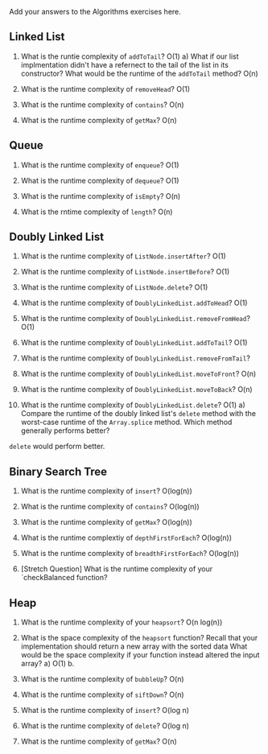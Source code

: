 Add your answers to the Algorithms exercises here.

## Linked List

1.  What is the runtie complexity of `addToTail`?
    O(1)
    a) What if our list implmentation didn't have a
    refernect to the tail of the list in its constructor? What would be the runtime of the `addToTail` method?
    O(n)

2.  What is the runtime complexity of `removeHead`?
    O(1)

3.  What is the runtime complexity of `contains`?
    O(n)

4.  What is the runtime complexity of `getMax`?
    O(n)

## Queue

1.  What is the runtime complexity of `enqueue`?
    O(1)

2.  What is the runtime complexity of `dequeue`?
    O(1)

3.  What is the runtime complexity of `isEmpty`?
    O(n)

4.  What is the rntime complexity of `length`?
    O(n)

## Doubly Linked List

1.  What is the runtime complexity of `ListNode.insertAfter`?
    O(1)

2.  What is the runtime complexity of `ListNode.insertBefore`?
    O(1)

3.  What is the runtime complexity of `ListNode.delete`?
    O(1)

4.  What is the runtime complexity of `DoublyLinkedList.addToHead`?
    O(1)

5.  What is the runtime complexity of `DoublyLinkedList.removeFromHead`?
    O(1)

6.  What is the runtime complexity of `DoublyLinkedList.addToTail`?
    O(1)

7.  What is the runtime complexity of `DoublyLinkedList.removeFromTail`?

8.  What is the runtime complexity of `DoublyLinkedList.moveToFront`?
    O(n)

9.  What is the runtime complexity of `DoublyLinkedList.moveToBack`?
    O(n)

10. What is the runtime complexity of `DoublyLinkedList.delete`?
    O(1)
    a) Compare the runtime of the doubly linked list's `delete` method with the worst-case runtime of the `Array.splice` method. Which method generally performs better?

`delete` would perform better.

## Binary Search Tree

1.  What is the runtime complexity of `insert`?
    O(log(n))

2.  What is the runtime complexity of `contains`?
    O(log(n))

3.  What is the runtime complexity of `getMax`?
    O(log(n))

4.  What is the runtime complextiy of `depthFirstForEach`?
    O(log(n))

5.  What is the runtime complexity of `breadthFirstForEach`?
    O(log(n))

6.  [Stretch Question] What is the runtime complexity of your `checkBalanced function?

## Heap

1.  What is the runtime complexity of your `heapsort`?
    O(n log(n))

2.  What is the space complexity of the `heapsort` function? Recall that your implementation should return a new array with the sorted data What would be the space complexity if your function instead altered the input array?
    a) O(1)
    b.

3.  What is the runtime complexity of `bubbleUp`?
    O(n)

4.  What is the runtime complexity of `siftDown`?
    O(n)

5.  What is the runtime complexity of `insert`?
    O(log n)

6.  What is the runtime complexity of `delete`?
    O(log n)

7.  What is the runtime complexity of `getMax`?
    O(n)
